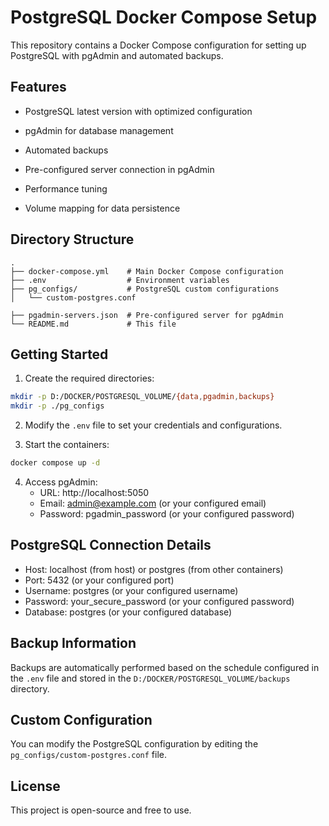 # PostgreSQL Docker Compose Setup

This repository contains a Docker Compose configuration for setting up PostgreSQL with pgAdmin and automated backups.

## Features

- PostgreSQL latest version with optimized configuration
- pgAdmin for database management
- Automated backups

- Pre-configured server connection in pgAdmin
- Performance tuning
- Volume mapping for data persistence

## Directory Structure

```
.
├── docker-compose.yml    # Main Docker Compose configuration
├── .env                  # Environment variables
├── pg_configs/           # PostgreSQL custom configurations
│   └── custom-postgres.conf

├── pgadmin-servers.json  # Pre-configured server for pgAdmin
└── README.md             # This file
```

## Getting Started

1. Create the required directories:

```bash
mkdir -p D:/DOCKER/POSTGRESQL_VOLUME/{data,pgadmin,backups}
mkdir -p ./pg_configs

```

2. Modify the `.env` file to set your credentials and configurations.

3. Start the containers:

```bash
docker compose up -d
```

4. Access pgAdmin:
   - URL: http://localhost:5050
   - Email: admin@example.com (or your configured email)
   - Password: pgadmin_password (or your configured password)

## PostgreSQL Connection Details

- Host: localhost (from host) or postgres (from other containers)
- Port: 5432 (or your configured port)
- Username: postgres (or your configured username)
- Password: your_secure_password (or your configured password)
- Database: postgres (or your configured database)

## Backup Information

Backups are automatically performed based on the schedule configured in the `.env` file and stored in the `D:/DOCKER/POSTGRESQL_VOLUME/backups` directory.

## Custom Configuration

You can modify the PostgreSQL configuration by editing the `pg_configs/custom-postgres.conf` file.



## License

This project is open-source and free to use.